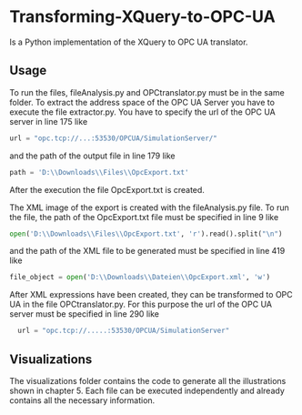 # Transforming-XQuery-to-OPC-UA
Is a Python implementation of the XQuery to OPC UA translator.

## Usage
To run the files, fileAnalysis.py and OPCtranslator.py must be in the same folder.
To extract the address space of the OPC UA Server you have to execute the file extractor.py.
You have to specify the url of the OPC UA server in line 175 like
```python
url = "opc.tcp://...:53530/OPCUA/SimulationServer/"
```
and the path of the output file in line 179 like
```python
path = 'D:\\Downloads\\Files\\OpcExport.txt'
```
After the execution the file OpcExport.txt is created.

The XML image of the export is created with the fileAnalysis.py file.
To run the file, the path of the OpcExport.txt file must be specified in line 9 like
```python
open('D:\\Downloads\\Files\\OpcExport.txt', 'r').read().split("\n")
```
and the path of the XML file to be generated must be specified in line 419 like
```python
file_object = open('D:\\Downloads\\Dateien\\OpcExport.xml', 'w')
```

After XML expressions have been created, they can be transformed to OPC UA in the file OPCtranslator.py.
For this purpose the url of the OPC UA server must be specified in line 290 like
```python
  url = "opc.tcp://.....:53530/OPCUA/SimulationServer"
```

## Visualizations
The visualizations folder contains the code to generate all the illustrations shown in chapter 5. Each file can be executed independently and already contains all the necessary information.
